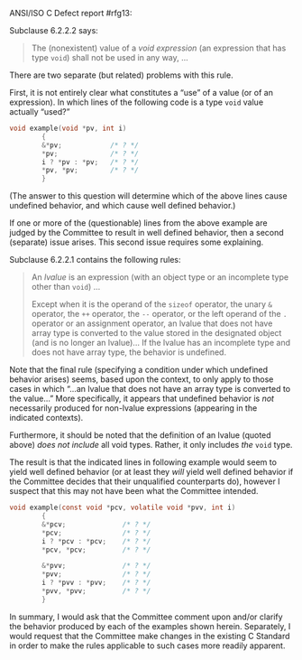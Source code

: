 ANSI/ISO C Defect report #rfg13:

Subclause 6.2.2.2 says:

> The (nonexistent) value of a *void expression* (an expression that has type
> `void`) shall not be used in any way, ...

There are two separate (but related) problems with this rule.

First, it is not entirely clear what constitutes a “use” of a value (or of an
expression). In which lines of the following code is a type `void` value
actually “used?”

```c
void example(void *pv, int i)
        {
        &*pv;            /* ? */
        *pv;             /* ? */
        i ? *pv : *pv;   /* ? */
        *pv, *pv;        /* ? */
        }
```

(The answer to this question will determine which of the above lines cause
undefined behavior, and which cause well defined behavior.)

If one or more of the (questionable) lines from the above example are judged by
the Committee to result in well defined behavior, then a second (separate) issue
arises. This second issue requires some explaining.

Subclause 6.2.2.1 contains the following rules:

> An *lvalue* is an expression (with an object type or an incomplete type other
> than `void`) ...
>
> Except when it is the operand of the `sizeof` operator, the unary `&` operator,
> the `++` operator, the `--` operator, or the left operand of the `.` operator or
> an assignment operator, an lvalue that does not have array type is converted to
> the value stored in the designated object (and is no longer an lvalue)... If the
> lvalue has an incomplete type and does not have array type, the behavior is
> undefined.

Note that the final rule (specifying a condition under which undefined behavior
arises) seems, based upon the context, to only apply to those cases in which
“...an lvalue that does not have an array type is converted to the value...”
More specifically, it appears that undefined behavior is *not* necessarily
produced for non-lvalue expressions (appearing in the indicated contexts).

Furthermore, it should be noted that the definition of an lvalue (quoted above)
*does not include* all void types. Rather, it only includes *the* `void` type.

The result is that the indicated lines in following example would seem to yield
well defined behavior (or at least they *will* yield well defined behavior if
the Committee decides that their unqualified counterparts do), however I suspect
that this may not have been what the Committee intended.

```c
void example(const void *pcv, volatile void *pvv, int i)
        {
        &*pcv;              /* ? */
        *pcv;               /* ? */
        i ? *pcv : *pcv;    /* ? */
        *pcv, *pcv;         /* ? */

        &*pvv;              /* ? */
        *pvv;               /* ? */
        i ? *pvv : *pvv;    /* ? */
        *pvv, *pvv;         /* ? */
        }
```

In summary, I would ask that the Committee comment upon and/or clarify the
behavior produced by each of the examples shown herein. Separately, I would
request that the Committee make changes in the existing C Standard in order to
make the rules applicable to such cases more readily apparent.
